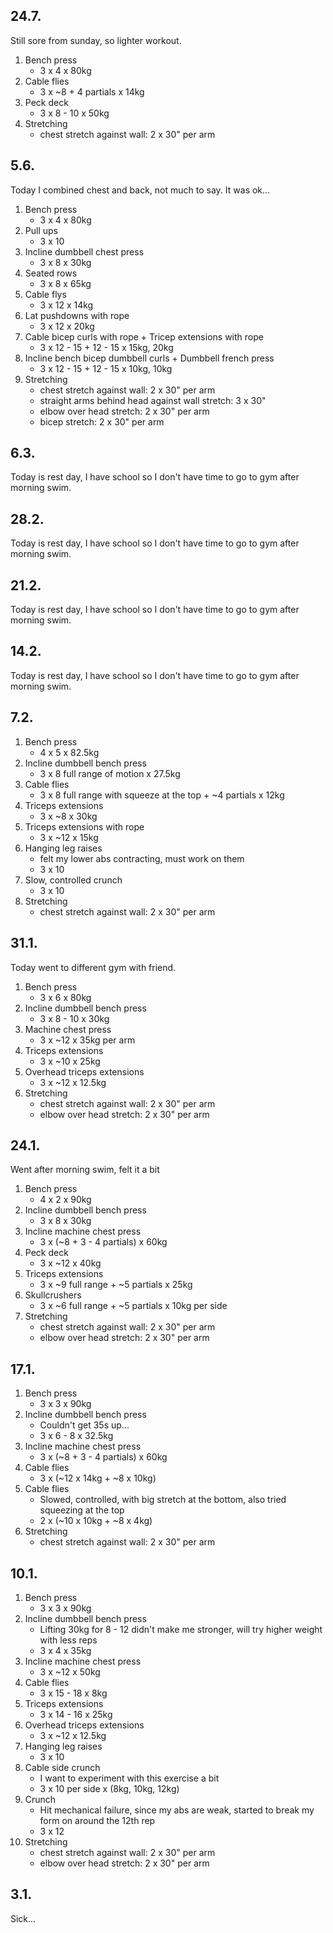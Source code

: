 ## 24.7.

Still sore from sunday, so lighter workout.

1. Bench press
   - 3 x 4 x 80kg
2. Cable flies
   - 3 x ~8 + 4 partials x 14kg
3. Peck deck
   - 3 x 8 - 10 x 50kg
4. Stretching
   - chest stretch against wall: 2 x 30" per arm

## 5.6.

Today I combined chest and back, not much to say. It was ok...

1. Bench press
   - 3 x 4 x 80kg
2. Pull ups
   - 3 x 10
3. Incline dumbbell chest press
   - 3 x 8 x 30kg
4. Seated rows
   - 3 x 8 x 65kg
5. Cable flys
   - 3 x 12 x 14kg
6. Lat pushdowns with rope
   - 3 x 12 x 20kg
7. Cable bicep curls with rope + Tricep extensions with rope
   - 3 x 12 - 15 + 12 - 15 x 15kg, 20kg
8. Incline bench bicep dumbbell curls + Dumbbell french press
   - 3 x 12 - 15 + 12 - 15 x 10kg, 10kg
9. Stretching
   - chest stretch against wall: 2 x 30" per arm
   - straight arms behind head against wall stretch: 3 x 30"
   - elbow over head stretch: 2 x 30" per arm
   - bicep stretch: 2 x 30" per arm

## 6.3.

Today is rest day, I have school so I don't have time to go to gym after
morning swim.

## 28.2.

Today is rest day, I have school so I don't have time to go to gym after
morning swim.

## 21.2.

Today is rest day, I have school so I don't have time to go to gym after
morning swim.

## 14.2.

Today is rest day, I have school so I don't have time to go to gym after
morning swim.

## 7.2.

1. Bench press
   - 4 x 5 x 82.5kg
2. Incline dumbbell bench press
   - 3 x 8 full range of motion x 27.5kg
3. Cable flies
   - 3 x 8 full range with squeeze at the top + ~4 partials x 12kg
4. Triceps extensions
   - 3 x ~8 x 30kg
5. Triceps extensions with rope
   - 3 x ~12 x 15kg
6. Hanging leg raises
   - felt my lower abs contracting, must work on them
   - 3 x 10
7. Slow, controlled crunch
   - 3 x 10
8. Stretching
   - chest stretch against wall: 2 x 30" per arm

## 31.1.

Today went to different gym with friend.

1. Bench press
   - 3 x 6 x 80kg
2. Incline dumbbell bench press
   - 3 x 8 - 10 x 30kg
3. Machine chest press
   - 3 x ~12 x 35kg per arm
4. Triceps extensions
   - 3 x ~10 x 25kg
5. Overhead triceps extensions
   - 3 x ~12 x 12.5kg
6. Stretching
   - chest stretch against wall: 2 x 30" per arm
   - elbow over head stretch: 2 x 30" per arm

## 24.1.

Went after morning swim, felt it a bit

1. Bench press
   - 4 x 2 x 90kg
2. Incline dumbbell bench press
   - 3 x 8 x 30kg
3. Incline machine chest press
   - 3 x (~8 + 3 - 4 partials) x 60kg
4. Peck deck
   - 3 x ~12 x 40kg
5. Triceps extensions
   - 3 x ~9 full range + ~5 partials x 25kg
6. Skullcrushers
   - 3 x ~6 full range + ~5 partials x 10kg per side
7. Stretching
   - chest stretch against wall: 2 x 30" per arm
   - elbow over head stretch: 2 x 30" per arm

## 17.1.

1. Bench press
   - 3 x 3 x 90kg
2. Incline dumbbell bench press
   - Couldn't get 35s up...
   - 3 x 6 - 8 x 32.5kg
3. Incline machine chest press
   - 3 x (~8 + 3 - 4 partials) x 60kg
4. Cable flies
   - 3 x (~12 x 14kg + ~8 x 10kg)
5. Cable flies
   - Slowed, controlled, with big stretch at the bottom, also tried squeezing
     at the top
   - 2 x (~10 x 10kg + ~8 x 4kg)
6. Stretching
   - chest stretch against wall: 2 x 30" per arm

## 10.1.

1. Bench press
   - 3 x 3 x 90kg
2. Incline dumbbell bench press
   - Lifting 30kg for 8 - 12 didn't make me stronger, will try higher weight
     with less reps
   - 3 x 4 x 35kg
3. Incline machine chest press
   - 3 x ~12 x 50kg
4. Cable flies
   - 3 x 15 - 18 x 8kg
5. Triceps extensions
   - 3 x 14 - 16 x 25kg
6. Overhead triceps extensions
   - 3 x ~12 x 12.5kg
7. Hanging leg raises
   - 3 x 10
8. Cable side crunch
   - I want to experiment with this exercise a bit
   - 3 x 10 per side x (8kg, 10kg, 12kg)
9. Crunch
   - Hit mechanical failure, since my abs are weak, started to break my form
     on around the 12th rep
   - 3 x 12
10. Stretching
    - chest stretch against wall: 2 x 30" per arm
    - elbow over head stretch: 2 x 30" per arm

## 3.1.

Sick...

